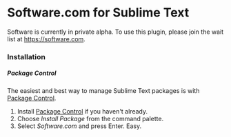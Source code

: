 # Software.com for Sublime Text

Software is currently in private alpha.  To use this plugin, please join the wait list at https://software.com.

### Installation

##### Package Control
The easiest and best way to manage Sublime Text packages is with 
[Package Control][].

1. Install [Package Control][] if you haven't already.
2. Choose *Install Package* from the command palette.
3. Select *Software.com* and press Enter. Easy.

[Package Control]: http://wbond.net/sublime_packages/package_control
